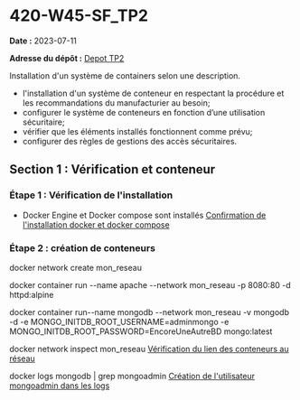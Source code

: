 # 420-W45-SF_TP2

**Date :** 2023-07-11

**Adresse du dépôt :** [Depot TP2](https://github.com/IsatisSnowfox/420-W45-SF_TP2)

Installation d'un système de containers selon une description.
- l'installation d'un système de conteneur en respectant la procédure et les recommandations du manufacturier au besoin;
- configurer le système de conteneurs en fonction d’une utilisation sécuritaire;
- vérifier que les éléments installés fonctionnent comme prévu;
- configurer des règles de gestions des accès sécuritaires.

## Section 1 : Vérification et conteneur

### Étape 1 : Vérification de l'installation

- Docker Engine et Docker compose sont installés [Confirmation de l'installation docker et docker compose](img/docker-version.png) 

### Étape 2 : création de conteneurs

docker network create mon_reseau

docker container run --name apache --network mon_reseau -p 8080:80 -d httpd:alpine

docker container run--name mongodb --network mon_reseau -v mongodb -d -e MONGO_INITDB_ROOT_USERNAME=adminmongo -e MONGO_INITDB_ROOT_PASSWORD=EncoreUneAutreBD mongo:latest

docker network inspect mon_reseau [Vérification du lien des conteneurs au réseau](img/docker-network-inspect.png)

docker logs mongodb | grep mongoadmin [Création de l'utilisateur mongoadmin dans les logs](img/mongoadmin-creation-logs.png)

